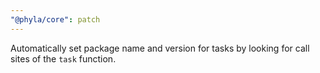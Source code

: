 ```yaml
---
"@phyla/core": patch
---
```


Automatically set package name and version for tasks by looking for call sites of the `task` function.
